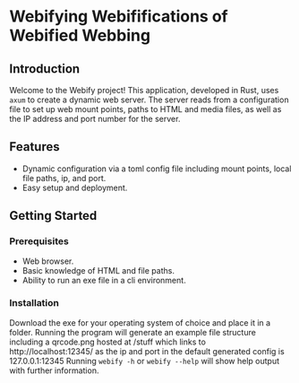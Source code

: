 # Webifying Webififications of Webified Webbing

## Introduction
Welcome to the Webify project! This application, developed in Rust, uses `axum` to create a dynamic web server.
The server reads from a configuration file to set up web mount points, paths to HTML and media files,
as well as the IP address and port number for the server.

## Features
- Dynamic configuration via a toml config file including mount points, local file paths, ip, and port.
- Easy setup and deployment.

## Getting Started

### Prerequisites
- Web browser.
- Basic knowledge of HTML and file paths.
- Ability to run an exe file in a cli environment.

### Installation
Download the exe for your operating system of choice and place it in a folder.
Running the program will generate an example file structure including a qrcode.png hosted at /stuff which links to http://localhost:12345/ as the ip and port in the default generated config is 127.0.0.1:12345
Running `webify -h` or `webify --help` will show help output with further information.
